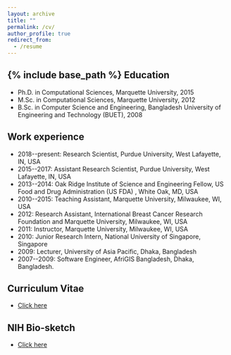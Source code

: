 ```yaml
---
layout: archive
title: ""
permalink: /cv/
author_profile: true
redirect_from:
  - /resume
---
```

{% include base_path %}
Education
------
* Ph.D. in  Computational Sciences, Marquette University, 2015 
* M.Sc. in Computational Sciences, Marquette University, 2012
* B.Sc. in Computer Science and Engineering, Bangladesh University of Engineering and Technology (BUET), 2008

Work experience
------
* 2018--present: Research Scientist, Purdue University, West Lafayette, IN, USA
* 2015--2017: Assistant Research Scientist, Purdue University, West Lafayette, IN, USA
* 2013--2014: Oak Ridge Institute of Science and Engineering Fellow, US Food and Drug Administration (US FDA) , White Oak, MD, USA 
* 2010--2015: Teaching Assistant, Marquette University, Milwaukee, WI, USA
* 2012: Research Assistant, International Breast Cancer Research Foundation and Marquette University, Milwaukee, WI, USA
* 2011: Instructor, Marquette University, Milwaukee, WI, USA 
* 2010: Junior Research Intern, National University of Singapore, Singapore
* 2009: Lecturer, University of Asia Pacific, Dhaka, Bangladesh 
* 2007--2009: Software Engineer, AfriGIS Bangladesh, Dhaka, Bangladesh.
  
  
Curriculum Vitae
------
* [Click here](http://adibzaman.github.io/files/CV_Adib.pdf)  

NIH Bio-sketch
------
* [Click here](http://adibzaman.github.io/files/NIH_Bio_Adib08-09-18.pdf)
